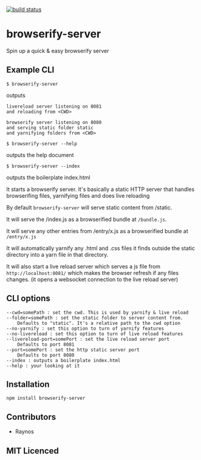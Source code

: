 [![build status](https://secure.travis-ci.org/Raynos/browserify-server.png)](http://travis-ci.org/Raynos/browserify-server)
# browserify-server

Spin up a quick & easy browserify server

## Example CLI

`$ browserify-server`

outputs

```
livereload server listening on 8081 
and reloading from <CWD>

browserify server listening on 8080 
and serving static folder static 
and yarnifying folders from <CWD>
```

`$ browserify-server --help`

outputs the help document

`$ browserify-server --index`

outputs the boilerplate index.html

It starts a browserify server. It's basically a static HTTP server that handles browserifing files, yarnifying files and does live reloading

By default `browserify-server` will serve static content from <CWD>/static.

It will serve the <CWD>/index.js as a browserified bundle at `/bundle.js`.

It will serve any other entries from <CWD>/entry/x.js as a browserified bundle at `/entry/x.js`

It will automatically yarnify any .html and .css files it finds outside the static directory into a yarn file in that directory.

It will also start a live reload server which serves a js file from `http://localhost:8081/` which makes the browser refresh if any files changes. (it opens a websocket connection to the live reload server)

## CLI options

```
--cwd=somePath : set the cwd. This is used by yarnify & live reload
--folder=somePath : set the static folder to server content from.
    Defaults to "static". It's a relative path to the cwd option
--no-yarnify : set this option to turn of yarnify features
--no-livereload : set this option to turn of live reload features
--livereload-port=somePort : set the live reload server port
    Defaults to port 8081
--port=somePort : set the http static server port
    Defaults to port 8080
--index : outputs a boilerplate index.html
--help : your looking at it
```


## Installation

`npm install browserify-server`

## Contributors

 - Raynos

## MIT Licenced

  [1]: https://secure.travis-ci.org/Raynos/browserify-server.png
  [2]: http://travis-ci.org/Raynos/browserify-server